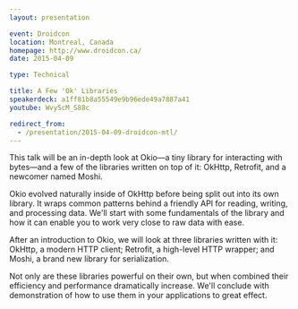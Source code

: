 ```yaml
---
layout: presentation

event: Droidcon
location: Montreal, Canada
homepage: http://www.droidcon.ca/
date: 2015-04-09

type: Technical

title: A Few 'Ok' Libraries
speakerdeck: a1ff81b8a55549e9b96ede49a7887a41
youtube: WvyScM_S88c

redirect_from:
  - /presentation/2015-04-09-droidcon-mtl/
---
```


This talk will be an in-depth look at Okio—a tiny library for interacting with bytes—and a few of the libraries written on top of it: OkHttp, Retrofit, and a newcomer named Moshi.

Okio evolved naturally inside of OkHttp before being split out into its own library. It wraps common patterns behind a friendly API for reading, writing, and processing data. We'll start with some fundamentals of the library and how it can enable you to work very close to raw data with ease.

After an introduction to Okio, we will look at three libraries written with it: OkHttp, a modern HTTP client; Retrofit, a high-level HTTP wrapper; and Moshi, a brand new library for serialization.

Not only are these libraries powerful on their own, but when combined their efficiency and performance dramatically increase. We'll conclude with demonstration of how to use them in your applications to great effect.
